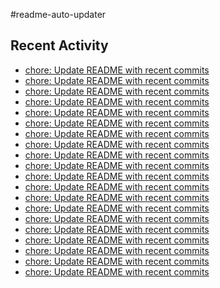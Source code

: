 #readme-auto-updater

## Recent Activity
<!-- LATEST_COMMITS:START -->
- [chore: Update README with recent commits](https://github.com/NEO1717/readme-auto-updater/commit/ef38cf8891bcae340f637dcbd448126f1db06bcd)
- [chore: Update README with recent commits](https://github.com/NEO1717/readme-auto-updater/commit/87336999d4dd588aae7738b84233d565859604e8)
- [chore: Update README with recent commits](https://github.com/NEO1717/readme-auto-updater/commit/fcf5d2b0c57209bc9f0642ff8b44a23c6840d9bf)
- [chore: Update README with recent commits](https://github.com/NEO1717/readme-auto-updater/commit/c33b8a369e463503283e69f2fc409e6ff27ad972)
- [chore: Update README with recent commits](https://github.com/NEO1717/readme-auto-updater/commit/b31a3fea9b5bd98dc2d313195e49ccb006e690fc)
- [chore: Update README with recent commits](https://github.com/NEO1717/readme-auto-updater/commit/607c64ae016473be2c064f103f51c1f53d8af515)
- [chore: Update README with recent commits](https://github.com/NEO1717/readme-auto-updater/commit/02cf43fe95d9fa709b6e538fc2906e8f1f61a744)
- [chore: Update README with recent commits](https://github.com/NEO1717/readme-auto-updater/commit/b64705ad9ad07be7ce77792b8b7a8377c0bd99f6)
- [chore: Update README with recent commits](https://github.com/NEO1717/readme-auto-updater/commit/234b19c0261454f93371e34aaf40dd139ee5c29e)
- [chore: Update README with recent commits](https://github.com/NEO1717/readme-auto-updater/commit/e8c4da3b647238daaa2a05c107cc091930b1fe1f)
- [chore: Update README with recent commits](https://github.com/NEO1717/readme-auto-updater/commit/e79b89e6b9d16c3e20de8e526fbb29dc18d20abd)
- [chore: Update README with recent commits](https://github.com/NEO1717/readme-auto-updater/commit/44d9a19a8791d8e85eb93acf056f64f3eebf3c59)
- [chore: Update README with recent commits](https://github.com/NEO1717/readme-auto-updater/commit/48a8428e8080b00df5eb79afaf3bd96c18d942fa)
- [chore: Update README with recent commits](https://github.com/NEO1717/readme-auto-updater/commit/839dd07dfb14926c548495e945c4d9e5b1118b55)
- [chore: Update README with recent commits](https://github.com/NEO1717/readme-auto-updater/commit/b07a4c54ee0d2d0daf679f4c38d974114053aa98)
- [chore: Update README with recent commits](https://github.com/NEO1717/readme-auto-updater/commit/a5eaa602a77f68a3de5699f95ed320974a19cdb1)
- [chore: Update README with recent commits](https://github.com/NEO1717/readme-auto-updater/commit/cb542bf2ccc222ac2bd2c249e43a59ed2f19f363)
- [chore: Update README with recent commits](https://github.com/NEO1717/readme-auto-updater/commit/7834e7363bb546aeb9b807abfa06b7bf447f66c0)
- [chore: Update README with recent commits](https://github.com/NEO1717/readme-auto-updater/commit/20277b49477879b9aa7c0ca29d90614667731ed5)
- [chore: Update README with recent commits](https://github.com/NEO1717/readme-auto-updater/commit/a0694de5c1d7e6a8b82baf0c1c0e02afe6621fd7)
<!-- LATEST_COMMITS:END -->

